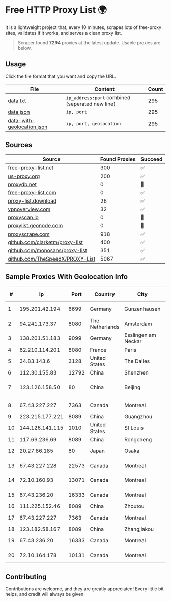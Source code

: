 
# Free HTTP Proxy List 🌍

It is a lightweight project that, every 10 minutes, scrapes lots of free-proxy sites, validates if it works, and serves a clean proxy list.


> Scraper found **7294** proxies at the latest update. Usable proxies are below.

## Usage

Click the file format that you want and copy the URL.


|File|Content|Count|
|----|-------|-----|
|[data.txt](https://raw.githubusercontent.com/themiralay/Proxy-List-World/master/data.txt)|`ip_address:port` combined (seperated new line)|295|
|[data.json](https://raw.githubusercontent.com/themiralay/Proxy-List-World/master/data.json)|`ip, port`|295|
|[data-with-geolocation.json](https://raw.githubusercontent.com/themiralay/Proxy-List-World/master/data-with-geolocation.json)|`ip, port, geolocation`|295|

## Sources

|Source|Found Proxies|Succeed|
|------|-------------|-------|
|[free-proxy-list.net](https://free-proxy-list.net)|300|✅|
|[us-proxy.org](https://www.us-proxy.org)|200|✅|
|[proxydb.net](http://proxydb.net)|0|🚫|
|[free-proxy-list.com](https://free-proxy-list.com/?page=&port=&type%5B%5D=http&type%5B%5D=https&up_time=0&search=Search)|0|✅|
|[proxy-list.download](https://www.proxy-list.download/HTTP)|26|✅|
|[vpnoverview.com](https://vpnoverview.com/privacy/anonymous-browsing/free-proxy-servers)|32|✅|
|[proxyscan.io](https://www.proxyscan.io)|0|🚫|
|[proxylist.geonode.com](https://proxylist.geonode.com/api/proxy-list?limit=300&page=1&sort_by=lastChecked&sort_type=desc&protocols=http,https)|0|🚫|
|[proxyscrape.com](https://api.proxyscrape.com/v2/?request=displayproxies&protocol=http&timeout=10000&country=all&ssl=all&anonymity=all)|918|✅|
|[github.com/clarketm/proxy-list](https://raw.githubusercontent.com/clarketm/proxy-list/master/proxy-list-raw.txt)|400|✅|
|[github.com/monosans/proxy-list](https://raw.githubusercontent.com/monosans/proxy-list/main/proxies/http.txt)|351|✅|
|[github.com/TheSpeedX/PROXY-List](https://raw.githubusercontent.com/TheSpeedX/PROXY-List/master/http.txt)|5067|✅|


## Sample Proxies With Geolocation Info

|#|Ip|Port|Country|City|Internet Service Provider|
|-|--|----|-------|----|-------------------------|
|1|195.201.42.194|6699|Germany|Gunzenhausen|Hetzner Online GmbH|
|2|94.241.173.37|8080|The Netherlands|Amsterdam|TimeWeb Ltd.|
|3|138.201.51.183|9099|Germany|Esslingen am Neckar|Hetzner Online GmbH|
|4|62.210.114.201|8080|France|Paris|Online SAS|
|5|34.83.143.6|3128|United States|The Dalles|Google LLC|
|6|112.30.155.83|12792|China|Shenzhen|China Mobile|
|7|123.126.158.50|80|China|Beijing|China Unicom Beijing Province Network|
|8|67.43.227.227|7363|Canada|Montreal|GloboTech Communications|
|9|223.215.177.221|8089|China|Guangzhou|Chinanet|
|10|144.126.141.115|1010|United States|St Louis|Nubes, LLC|
|11|117.69.236.69|8089|China|Rongcheng|Chinanet|
|12|20.27.86.185|80|Japan|Osaka|Microsoft Corporation|
|13|67.43.227.228|22573|Canada|Montreal|GloboTech Communications|
|14|72.10.160.93|13071|Canada|Montreal|GloboTech Communications|
|15|67.43.236.20|16333|Canada|Montreal|GloboTech Communications|
|16|111.225.152.46|8089|China|Zhoutou|China Telecom|
|17|67.43.227.227|7363|Canada|Montreal|GloboTech Communications|
|18|123.182.58.167|8089|China|Zhangjiakou|China Telecom|
|19|67.43.236.20|16333|Canada|Montreal|GloboTech Communications|
|20|72.10.164.178|10131|Canada|Montreal|GloboTech Communications|



## Contributing

Contributions are welcome, and they are greatly appreciated! Every
little bit helps, and credit will always be given.

